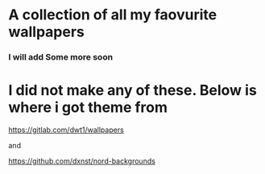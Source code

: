 # A collection of all my faovurite wallpapers
### I will add Some more soon


# I did not make any of these. Below is where i got theme from

https://gitlab.com/dwt1/wallpapers

and

https://github.com/dxnst/nord-backgrounds
